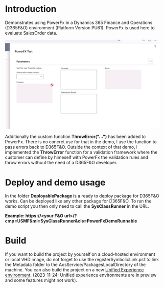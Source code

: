# Introduction 
Demonstrates using PowerFx in a Dynamics 365 Finance and Operations (D365F&O) environment (Platform Version PU61). PowerFx is used here to evaluate SalesOrder data.

![PowerFx Demo in D365 F&O](media/d365demo.gif) 

Additionally the custom function **ThrowError("...")** has been added to PowerFx. There is no concret use for that in the demo, I use the function to pass errors back to D365F&O. Outside the context of that demo, I implemented the **ThrowError** function for a validation framework where the customer can define by himeself with PowerFx the validation rules and throw errors without the need of a D365F&O developer.

# Deploy and demo usage
In the folder **DeployablePackage** is a ready to deploy package for D365F&O works. Can be deployed like any other package for D365F&O. To run the demo script you then only need to call the **SysClassRunner** in the URL.

**Example: https://<your F&O url>/?cmp=USMF&mi=SysClassRunner&cls=PowerFxDemoRunnable**
        
# Build
If you want to build the project by yourself on a cloud-hosted environment or local VHD image, do not forget to use the registerSymbolicLink.ps1 to link the Metadata folder to the AosService/PackagesLocalDirectory of the machine. You can also build the project on a new [Unified Experience environment](https://learn.microsoft.com/en-us/power-platform/developer/unified-experience/finance-operations-dev-overview). (2023-11-24: Unified experience environments are in preview and some features might not work).

